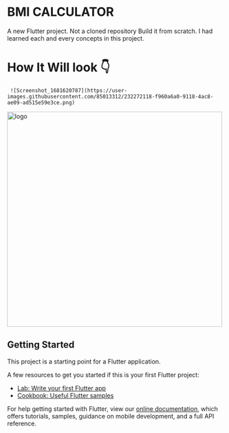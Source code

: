 # BMI CALCULATOR 
A new Flutter project.
Not a cloned repository Build it from scratch. I had learned each and every concepts in this project.
# How It Will look 👇
     ![Screenshot_1681620787](https://user-images.githubusercontent.com/85013312/232272118-f960a6a0-9118-4ac8-ae09-ad515e59e3ce.png)
         


<img align="center" width="500" alt="logo" src="https://user-images.githubusercontent.com/55774240/122635653-da725d80-d102-11eb-9208-4c8d8b4a1ac6.png" />






## Getting Started

This project is a starting point for a Flutter application.

A few resources to get you started if this is your first Flutter project:

- [Lab: Write your first Flutter app](https://flutter.dev/docs/get-started/codelab)
- [Cookbook: Useful Flutter samples](https://flutter.dev/docs/cookbook)

For help getting started with Flutter, view our
[online documentation](https://flutter.dev/docs), which offers tutorials,
samples, guidance on mobile development, and a full API reference.
